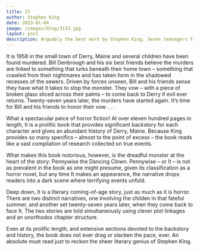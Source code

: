 ```yaml
---
title: It
author: Stephen King
date: 2023-01-04
image: /images/blog/3133.jpg
layout: post
description: Arguably the best work by Stephen King. Seven teenagers first stumble upon the horror one summer, and now they are grown-ups who have gone out into the big world to gain success and happiness. But none of them can withstand the force that has drawn them back to Derry to face the nightmare without an end, and the evil without a name...
---
```


It is 1958 in the small town of Derry, Maine and several children have been found murdered. Bill Denbrough and his six best friends believe the murders are linked to something that lurks beneath their home town – something that crawled from their nightmares and has taken form in the shadowed recesses of the sewers. Driven by forces unseen, Bill and his friends sense they have what it takes to stop the monster. They vow – with a piece of broken glass sliced across their palms – to come back to Derry if evil ever returns. Twenty-seven years later, the murders have started again. It’s time for Bill and his friends to honor their vow . . .

What a spectacular peice of horror fiction! At over eleven hundred pages in length, It is a prolific book that provides significant backstory for each character and gives an abundant history of Derry, Maine. Because King provides so many specifics – almost to the point of excess – the book reads like a vast compilation of research collected on true events.

What makes this book notorious, however, is the dreadful monster at the heart of the story: Pennywise the Dancing Clown. Pennywise – or It – is not as prevalent in the book as one might presume, given its classification as a horror novel, but any time It makes an appearance, the narrative drops readers into a dark scene where terrifying events unfold. 

Deep down, It is a literary coming-of-age story, just as much as it is horror. There are two distinct narratives, one involving the childen in that fateful summer, and another set twenty-seven years later, when they come back to face It. The two stories are told simultaneously using clever plot linkages and an unorthodox chapter structure.

Even at its prolific length, and extensive sections devoted to the backstory and history, the book does not ever drag or slacken the pace, ever. An absolute must read just to reckon the sheer literary genius of Stephen King.
